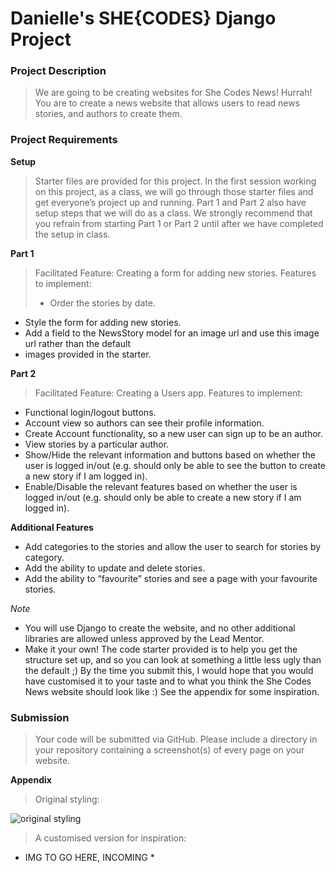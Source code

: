 # Danielle's SHE{CODES} Django Project

### Project Description
> We are going to be creating websites for She Codes News! Hurrah! You are to create a news website that allows users to read news stories, and authors to create them.

### Project Requirements
**Setup**
> Starter files are provided for this project. In the first session working on this project, as a class, we will go through those starter files and get everyone’s project up and running. Part 1 and Part 2 also have setup steps that we will do as a class. We strongly recommend that you refrain from starting Part 1 or Part 2 until after we have completed the setup in class.

**Part 1**
> Facilitated Feature: Creating a form for adding new stories. Features to implement:
>  - Order the stories by date.
  - Style the form for adding new stories.
  - Add a field to the NewsStory model for an image url and use this image url rather than the default
  - images provided in the starter.

**Part 2**
> Facilitated Feature: Creating a Users app. Features to implement:
  - Functional login/logout buttons.
  - Account view so authors can see their profile information.
  - Create Account functionality, so a new user can sign up to be an author.
  - View stories by a particular author.
  - Show/Hide the relevant information and buttons based on whether the user is logged in/out (e.g. should only be able to see the button to create a new story if I am logged in).
  - Enable/Disable the relevant features based on whether the user is logged in/out (e.g. should only be able to create a new story if I am logged in).

**Additional Features**
  - Add categories to the stories and allow the user to search for stories by category.
  - Add the ability to update and delete stories.
  - Add the ability to “favourite” stories and see a page with your favourite stories.

*Note*
- You will use Django to create the website, and no other additional libraries are allowed unless approved by the Lead Mentor.
- Make it your own! The code starter provided is to help you get the structure set up, and so you can look at something a little less ugly than the default ;) By the time you submit this, I would hope that you would have customised it to your taste and to what you think the She Codes News website should look like :) See the appendix for some inspiration.

### Submission
> Your code will be submitted via GitHub. Please include a directory in your repository containing a screenshot(s) of every page on your website.

**Appendix**
> Original styling:

![original styling](documents/django_project_original_styling_Medium.jpeg)

> A customised version for inspiration:
* IMG TO GO HERE, INCOMING *
